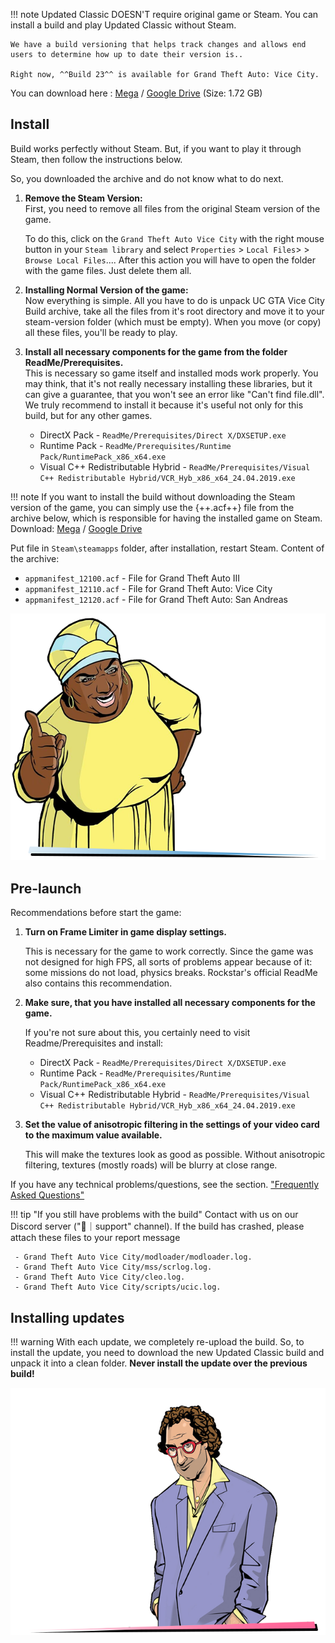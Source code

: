 !!! note
    Updated Classic DOESN'T require original game or Steam. You can install a build and play Updated Classic without Steam.

    We have a build versioning that helps track changes and allows end users to determine how up to date their version is.. 
    
    Right now, ^^Build 23^^ is available for Grand Theft Auto: Vice City.

You can download here : [Mega](https://mega.nz/folder/ao4ByTRa#tHdTLWa6hiUn-FzcmfqdEA/file/ak5gRIoI) / [Google Drive](https://drive.google.com/file/d/1-qfubyZSuJbrky0Bvh3OEuQOcG9eBFym/view) (Size: 1.72 GB)

## Install
Build works perfectly without Steam. But, if you want to play it through Steam, then follow the instructions below.    

So, you downloaded the archive and do not know what to do next.

1. **Remove the Steam Version:**  
    First, you need to remove all files from the original Steam version of the game. 

    To do this, click on the `Grand Theft Auto Vice City` with the right mouse button in your `Steam library` and select `Properties` > `Local Files`> > `Browse Local Files`.... After this action you will have to open the folder with the game files. Just delete them all.

2. **Installing Normal Version of the game:**  
Now everything is simple. All you have to do is unpack UC GTA Vice City Build archive, take all the files from it's root directory and move it to your steam-version folder (which must be empty). When you move (or copy) all these files, you'll be ready to play.

3. **Install all necessary components for the game from the folder ReadMe/Prerequisites.**  
This is necessary so game itself and installed mods work properly. You may think, that it's not really necessary installing these libraries, but it can give a guarantee, that you won't see an error like "Can't find file.dll". We truly recommend to install it because it's useful not only for this build, but for any other games.

    - DirectX Pack - `ReadMe/Prerequisites/Direct X/DXSETUP.exe`
    - Runtime Pack - `ReadMe/Prerequisites/Runtime Pack/RuntimePack_x86_x64.exe`
    - Visual C++ Redistributable Hybrid - `ReadMe/Prerequisites/Visual C++ Redistributable Hybrid/VCR_Hyb_x86_x64_24.04.2019.exe`

!!! note
    If you want to install the build without downloading the Steam version of the game, you can simply use the {++.acf++} file from the archive below, which is responsible for having the installed game on Steam.
Download:
[Mega](https://mega.nz/folder/ao4ByTRa#tHdTLWa6hiUn-FzcmfqdEA/file/D9olQb4K) / [Google Drive](https://drive.google.com/file/d/1PIGmoXOuI6EXkFPmktnnszwqQ_oGxwY7)

Put file in `Steam\steamapps` folder, after installation, restart Steam.
Content of the archive:

- `appmanifest_12100.acf` - File for Grand Theft Auto III
- `appmanifest_12110.acf` - File for Grand Theft Auto: Vice City
- `appmanifest_12120.acf` - File for Grand Theft Auto: San Andreas

![alt](../../assets/gtavc/char_0003.webp)

## Pre-launch 

Recommendations before start the game:

1. **Turn on Frame Limiter in game display settings.**

    This is necessary for the game to work correctly. Since the game was not designed for high FPS, all sorts of problems appear because of it: some missions do not load, physics breaks.
    Rockstar's official ReadMe also contains this recommendation.

2. **Make sure, that you have installed all necessary components for the game.**

    If you're not sure about this, you certainly need to visit Readme/Prerequisites and install:

    - DirectX Pack - `ReadMe/Prerequisites/Direct X/DXSETUP.exe`
    - Runtime Pack - `ReadMe/Prerequisites/Runtime Pack/RuntimePack_x86_x64.exe`
    - Visual C++ Redistributable Hybrid - `ReadMe/Prerequisites/Visual C++ Redistributable Hybrid/VCR_Hyb_x86_x64_24.04.2019.exe`

3. **Set the value of anisotropic filtering in the settings of your video card to the maximum value available.**

    This will make the textures look as good as possible. Without anisotropic filtering, textures (mostly roads) will be blurry at close range.

If you have any technical problems/questions, see the  section. ["Frequently Asked Questions"](../gtavc/faq.md)

!!! tip "If you still have problems with the build" 
    Contact with us on our Discord server ("🔨｜support" channel). If the build has crashed, please attach these files to your report message

     - Grand Theft Auto Vice City/modloader/modloader.log.
     - Grand Theft Auto Vice City/mss/scrlog.log.
     - Grand Theft Auto Vice City/cleo.log.
     - Grand Theft Auto Vice City/scripts/ucic.log.

## Installing updates
!!! warning
    With each update, we completely re-upload the build. So, to install the update, you need to download the new Updated Classic build and unpack it into a clean folder.
    **Never install the update over the previous build!**

![alt](../../assets/gtavc/char_0007.webp)